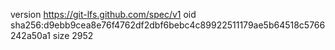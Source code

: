 version https://git-lfs.github.com/spec/v1
oid sha256:d9ebb9cea8e76f4762df2dbf6bebc4c89922511179ae5b64518c5766242a50a1
size 2952
